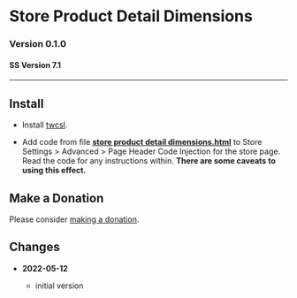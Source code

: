 # Store Product Detail Dimensions

### Version 0.1.0

#### SS Version 7.1

---

## Install

* Install [twcsl][1].
  
* Add code from file **[store product detail dimensions.html][2]** to
  Store Settings > Advanced > Page Header Code Injection for the store page.
  Read the code for any instructions within. **There are some caveats to using
  this effect.**

## Make a Donation

Please consider [making a donation][3].

## Changes

<!-- * **2022-05-10**

  * support for v7.1 product detail layouts
  * use twcsl
  * bumped version to 0.2.0
  -->
* **2022-05-12**

  * initial version

[1]: https://github.com/tomsWebConsulting/twcsl#install-options
[2]: store%20product%20detail%20dimensions.html#L1
[3]: https://github.com/tomsWebConsulting/twcsl#make-a-donation
